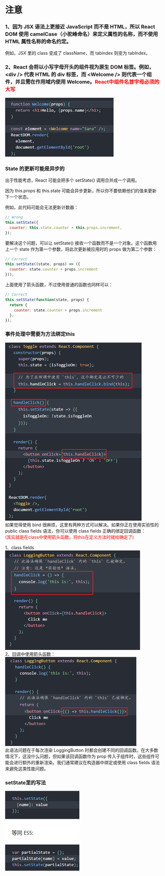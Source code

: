 # 注意
### 1、因为 JSX 语法上更接近 JavaScript 而不是 HTML，所以 React DOM 使用 camelCase（小驼峰命名）来定义属性的名称，而不使用 HTML 属性名称的命名约定。  

例如，JSX 里的 class 变成了 className，而 tabindex 则变为 tabIndex。

### 2、React 会将以小写字母开头的组件视为原生 DOM 标签。例如，\<div /> 代表 HTML 的 div 标签，而 \<Welcome /> 则代表一个组件，并且需在作用域内使用 Welcome。<font color="red">React中组件名首字母必须的大写</font>
![image](./assets/zhu-1.png)

### State 的更新可能是异步的
出于性能考虑，React 可能会把多个 setState() 调用合并成一个调用。  

因为 this.props 和 this.state 可能会异步更新，所以你不要依赖他们的值来更新下一个状态。  

例如，此代码可能会无法更新计数器：
```javascript
// Wrong
this.setState({
  counter: this.state.counter + this.props.increment,
});
```
要解决这个问题，可以让 setState() 接收一个函数而不是一个对象。这个函数用上一个 state 作为第一个参数，将此次更新被应用时的 props 做为第二个参数：

```javascript
// Correct
this.setState((state, props) => ({
  counter: state.counter + props.increment
}));
```
上面使用了箭头函数，不过使用普通的函数也同样可以：
```javascript
// Correct
this.setState(function(state, props) {
  return {
    counter: state.counter + props.increment
  };
});
```


### 事件处理中需要为方法绑定this

![image](./assets/zhu-2.png)  
如果觉得使用 bind 很麻烦，这里有两种方式可以解决。如果你正在使用实验性的 public class fields 语法，你可以使用 class fields 正确的绑定回调函数：  
<font color="red">(其实就是在class中使用箭头函数，将this在定义方法时就给确定了)</font>  

1、class fields  
![image](./assets/zhu-3.png)  
2、回调中使用箭头函数：  
![image](./assets/zhu-4.png)  
此语法问题在于每次渲染 LoggingButton 时都会创建不同的回调函数。在大多数情况下，这没什么问题，但如果该回调函数作为 prop 传入子组件时，这些组件可能会进行额外的重新渲染。我们通常建议在构造器中绑定或使用 class fields 语法来避免这类性能问题。  

### setState里的写法
![image](./assets/zhu-5.png)  
